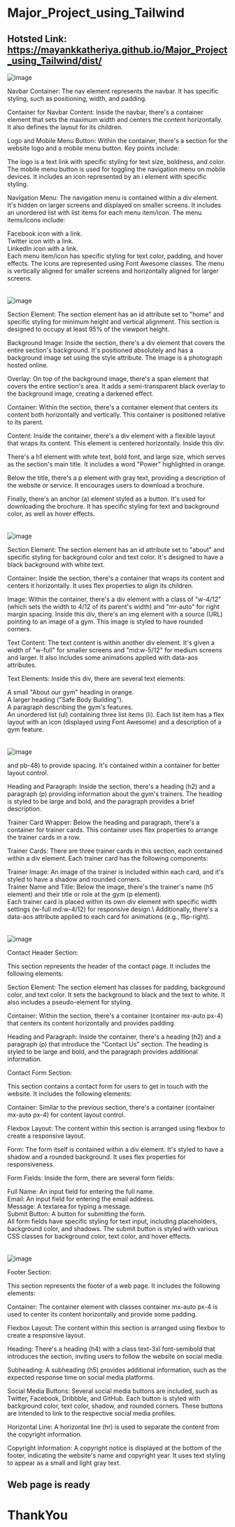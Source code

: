 # Major_Project_using_Tailwind
## Hotsted Link: https://mayankkatheriya.github.io/Major_Project_using_Tailwind/dist/

![image](https://github.com/Mayankkatheriya/Major_Project_using_Tailwind/assets/128832286/2965e14a-9428-451e-86e1-b4ba6cbfcb75)

Navbar Container: The nav element represents the navbar. It has specific styling, such as positioning, width, and padding.

Container for Navbar Content: Inside the navbar, there's a container element that sets the maximum width and centers the content horizontally. It also defines the layout for its children.

Logo and Mobile Menu Button: Within the container, there's a section for the website logo and a mobile menu button. Key points include:

The logo is a text link with specific styling for text size, boldness, and color.
The mobile menu button is used for toggling the navigation menu on mobile devices. It includes an icon represented by an i element with specific styling.

Navigation Menu: The navigation menu is contained within a div element. It's hidden on larger screens and displayed on smaller screens. It includes an unordered list with list items for each menu item/icon. The menu items/icons include:

Facebook icon with a link.\
Twitter icon with a link.\
LinkedIn icon with a link.\
Each menu item/icon has specific styling for text color, padding, and hover effects. The icons are represented using Font Awesome classes. The menu is vertically aligned for smaller screens and horizontally aligned for larger screens.
\
\
\
![image](https://github.com/Mayankkatheriya/Major_Project_using_Tailwind/assets/128832286/be9520f1-dc1e-4591-a1cb-3aa8832c7033)

Section Element: The section element has an id attribute set to "home" and specific styling for minimum height and vertical alignment. This section is designed to occupy at least 95% of the viewport height.

Background Image: Inside the section, there's a div element that covers the entire section's background. It's positioned absolutely and has a background image set using the style attribute. The image is a photograph hosted online.

Overlay: On top of the background image, there's a span element that covers the entire section's area. It adds a semi-transparent black overlay to the background image, creating a darkened effect.

Container: Within the section, there's a container element that centers its content both horizontally and vertically. This container is positioned relative to its parent.

Content: Inside the container, there's a div element with a flexible layout that wraps its content. This element is centered horizontally. Inside this div:

There's a h1 element with white text, bold font, and large size, which serves as the section's main title. It includes a word "Power" highlighted in orange.

Below the title, there's a p element with gray text, providing a description of the website or service. It encourages users to download a brochure.

Finally, there's an anchor (a) element styled as a button. It's used for downloading the brochure. It has specific styling for text and background color, as well as hover effects.
\
\
\
![image](https://github.com/Mayankkatheriya/Major_Project_using_Tailwind/assets/128832286/b0ff22be-2241-4344-a3c1-adbbb8b0e860)

Section Element: The section element has an id attribute set to "about" and specific styling for background color and text color. It's designed to have a black background with white text.

Container: Inside the section, there's a container that wraps its content and centers it horizontally. It uses flex properties to align its children.

Image: Within the container, there's a div element with a class of "w-4/12" (which sets the width to 4/12 of its parent's width) and "mr-auto" for right margin spacing. Inside this div, there's an img element with a source (URL) pointing to an image of a gym. This image is styled to have rounded corners.

Text Content: The text content is within another div element. It's given a width of "w-full" for smaller screens and "md:w-5/12" for medium screens and larger. It also includes some animations applied with data-aos attributes.

Text Elements: Inside this div, there are several text elements:

A small "About our gym" heading in orange.\
A larger heading ("Safe Body Building").\
A paragraph describing the gym's features.\
An unordered list (ul) containing three list items (li). Each list item has a flex layout with an icon (displayed using Font Awesome) and a description of a gym feature.
\
\
\
![image](https://github.com/Mayankkatheriya/Major_Project_using_Tailwind/assets/128832286/47adafc5-8aa2-4147-9a92-a825e2b6dae9)

and pb-48) to provide spacing. It's contained within a container for better layout control.

Heading and Paragraph: Inside the section, there's a heading (h2) and a paragraph (p) providing information about the gym's trainers. The heading is styled to be large and bold, and the paragraph provides a brief description.

Trainer Card Wrapper: Below the heading and paragraph, there's a container for trainer cards. This container uses flex properties to arrange the trainer cards in a row.

Trainer Cards: There are three trainer cards in this section, each contained within a div element. Each trainer card has the following components:

Trainer Image: An image of the trainer is included within each card, and it's styled to have a shadow and rounded corners.\
Trainer Name and Title: Below the image, there's the trainer's name (h5 element) and their title or role at the gym (p element).\
Each trainer card is placed within its own div element with specific width settings (w-full md:w-4/12) for responsive design.\ Additionally, there's a data-aos attribute applied to each card for animations (e.g., flip-right).
\
\
\
![image](https://github.com/Mayankkatheriya/Major_Project_using_Tailwind/assets/128832286/86f3eefe-fa2b-4576-b522-b0edcd27b839)

Contact Header Section:

This section represents the header of the contact page. It includes the following elements:

Section Element: The section element has classes for padding, background color, and text color. It sets the background to black and the text to white. It also includes a pseudo-element for styling.

Container: Within the section, there's a container (container mx-auto px-4) that centers its content horizontally and provides padding.

Heading and Paragraph: Inside the container, there's a heading (h2) and a paragraph (p) that introduce the "Contact Us" section. The heading is styled to be large and bold, and the paragraph provides additional information.

Contact Form Section:

This section contains a contact form for users to get in touch with the website. It includes the following elements:

Container: Similar to the previous section, there's a container (container mx-auto px-4) for content layout control.

Flexbox Layout: The content within this section is arranged using flexbox to create a responsive layout.

Form: The form itself is contained within a div element. It's styled to have a shadow and a rounded background. It uses flex properties for responsiveness.

Form Fields: Inside the form, there are several form fields:

Full Name: An input field for entering the full name.\
Email: An input field for entering the email address.\
Message: A textarea for typing a message.\
Submit Button: A button for submitting the form.\
All form fields have specific styling for text input, including placeholders, background color, and shadows. The submit button is styled with various CSS classes for background color, text color, and hover effects.
\
\
\
![image](https://github.com/Mayankkatheriya/Major_Project_using_Tailwind/assets/128832286/b8dec839-ad45-48af-9f23-fe3346a06415)

Footer Section:

This section represents the footer of a web page. It includes the following elements:

Container: The container element with classes container mx-auto px-4 is used to center its content horizontally and provide some padding.

Flexbox Layout: The content within this section is arranged using flexbox to create a responsive layout.

Heading: There's a heading (h4) with a class text-3xl font-semibold that introduces the section, inviting users to follow the website on social media.

Subheading: A subheading (h5) provides additional information, such as the expected response time on social media platforms.

Social Media Buttons: Several social media buttons are included, such as Twitter, Facebook, Dribbble, and GitHub. Each button is styled with background color, text color, shadow, and rounded corners. These buttons are intended to link to the respective social media profiles.

Horizontal Line: A horizontal line (hr) is used to separate the content from the copyright information.

Copyright Information: A copyright notice is displayed at the bottom of the footer, indicating the website's name and copyright year. It uses text styling to appear as a small and light gray text.

## Web page is ready
# ThankYou
